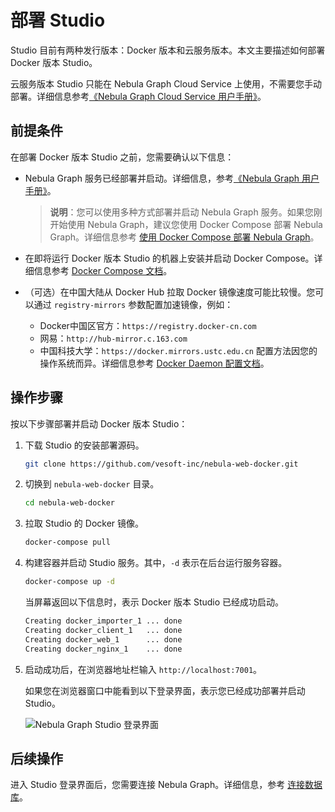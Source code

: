 # 部署 Studio

Studio 目前有两种发行版本：Docker 版本和云服务版本。本文主要描述如何部署Docker 版本 Studio。

云服务版本 Studio 只能在 Nebula Graph Cloud Service 上使用，不需要您手动部署。详细信息参考[《Nebula Graph Cloud Service 用户手册》](https://cloud-docs.nebula-graph.com.cn/cn/posts/manage-instances/dbaas-ug-connect-nebulastudio/ "点击前往 Nebula Graph Cloud Service 用户手册")。

## 前提条件

在部署 Docker 版本 Studio 之前，您需要确认以下信息：

- Nebula Graph 服务已经部署并启动。详细信息，参考[《Nebula Graph 用户手册》](https://docs.nebula-graph.io/manual-EN/3.build-develop-and-administration/2.install/1.install-with-rpm-deb/ "点击前往 Nebula Graph 用户手册")。
  > **说明**：您可以使用多种方式部署并启动 Nebula Graph 服务。如果您刚开始使用 Nebula Graph，建议您使用 Docker Compose 部署 Nebula Graph。详细信息参考 [使用 Docker Compose 部署 Nebula Graph](https://github.com/vesoft-inc/nebula-docker-compose/blob/master/README_zh-CN.md "点击前往 GitHub 网站")。
  >

- 在即将运行 Docker 版本 Studio 的机器上安装并启动 Docker Compose。详细信息参考 [Docker Compose 文档](https://docs.docker.com/compose/install/ "点击即进入 Docker 文档中心")。

- （可选）在中国大陆从 Docker Hub 拉取 Docker 镜像速度可能比较慢。您可以通过 `registry-mirrors` 参数配置加速镜像，例如：
  - Docker中国区官方：`https://registry.docker-cn.com`
  - 网易：`http://hub-mirror.c.163.com`
  - 中国科技大学：`https://docker.mirrors.ustc.edu.cn`
  配置方法因您的操作系统而异。详细信息参考 [Docker Daemon 配置文档](https://docs.docker.com/engine/reference/commandline/dockerd/#daemon-configuration-file "点击前往 Docker 官方网站")。

## 操作步骤

按以下步骤部署并启动 Docker 版本 Studio：

1. 下载 Studio 的安装部署源码。

    ```bash
    git clone https://github.com/vesoft-inc/nebula-web-docker.git
    ```

2. 切换到 `nebula-web-docker` 目录。

    ```bash
    cd nebula-web-docker
    ```

3. 拉取 Studio 的 Docker 镜像。

    ```bash
    docker-compose pull
    ```

4. 构建容器并启动 Studio 服务。其中，`-d` 表示在后台运行服务容器。

   ```bash
   docker-compose up -d
   ```

    当屏幕返回以下信息时，表示 Docker 版本 Studio 已经成功启动。

    ```bash
    Creating docker_importer_1 ... done
    Creating docker_client_1   ... done
    Creating docker_web_1      ... done
    Creating docker_nginx_1    ... done
    ```

5. 启动成功后，在浏览器地址栏输入 `http://localhost:7001`。

    如果您在浏览器窗口中能看到以下登录界面，表示您已经成功部署并启动 Studio。

    ![Nebula Graph Studio 登录界面](https://docs-cdn.nebula-graph.com.cn/nebula-studio-docs/st-ug-001.png "Nebula Graph Studio 登录界面")

## 后续操作

进入 Studio 登录界面后，您需要连接 Nebula Graph。详细信息，参考 [连接数据库](st-ug-connect.md)。
